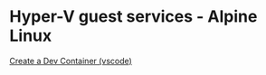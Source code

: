 # Hyper-V guest services - Alpine Linux

[Create a Dev Container (vscode)](https://code.visualstudio.com/docs/devcontainers/create-dev-container)
